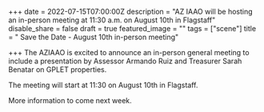 +++
date = 2022-07-15T07:00:00Z
description = "AZ IAAO will be hosting an in-person meeting at 11:30 a.m. on August 10th in Flagstaff"
disable_share = false
draft = true
featured_image = ""
tags = ["scene"]
title = " Save the Date - August 10th in-person meeting"

+++
The AZIAAO is excited to announce an in-person general meeting to include a presentation by Assessor Armando Ruiz and Treasurer Sarah Benatar on GPLET properties.

The meeting will start at 11:30 on August 10th in Flagstaff. 

More information to come next week.